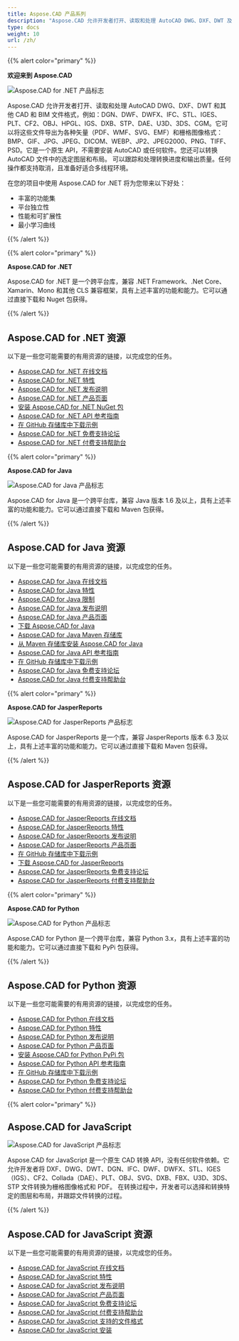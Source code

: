 ```yaml
---
title: Aspose.CAD 产品系列
description: "Aspose.CAD 允许开发者打开、读取和处理 AutoCAD DWG、DXF、DWT 及其他 CAD 和 BIM 文件格式，例如：DGN、DWF、DWFX、IFC、STL、IGES、PLT、CF2、OBJ、HPGL、IGS、DXB、STP、DAE、U3D、3DS、CGM"
type: docs
weight: 10
url: /zh/
---
```


{{% alert color="primary" %}}

**欢迎来到 Aspose.CAD**

![Aspose.CAD for .NET 产品标志](/_assets/home_1.png)

Aspose.CAD 允许开发者打开、读取和处理 AutoCAD DWG、DXF、DWT 和其他 CAD 和 BIM 文件格式，例如：DGN、DWF、DWFX、IFC、STL、IGES、PLT、CF2、OBJ、HPGL、IGS、DXB、STP、DAE、U3D、3DS、CGM。它可以将这些文件导出为各种矢量（PDF、WMF、SVG、EMF）和栅格图像格式：BMP、GIF、JPG、JPEG、DICOM、WEBP、JP2、JPEG2000、PNG、TIFF、PSD。它是一个原生 API，不需要安装 AutoCAD 或任何软件。您还可以转换 AutoCAD 文件中的选定图层和布局。
可以跟踪和处理转换进度和输出质量。任何操作都支持取消，且准备好适合多线程环境。

在您的项目中使用 Aspose.CAD for .NET 将为您带来以下好处：

- 丰富的功能集
- 平台独立性
- 性能和可扩展性
- 最小学习曲线

{{% /alert %}}

{{% alert color="primary" %}}

**Aspose.CAD for .NET**

Aspose.CAD for .NET 是一个跨平台库，兼容 .NET Framework、.Net Core、Xamarin、Mono 和其他 CLS 兼容框架，具有上述丰富的功能和能力。它可以通过直接下载和 Nuget 包获得。

{{% /alert %}}

## **Aspose.CAD for .NET 资源**

以下是一些您可能需要的有用资源的链接，以完成您的任务。

- [Aspose.CAD for .NET 在线文档](/zh/cad/net/)
- [Aspose.CAD for .NET 特性](/zh/cad/net/product-overview/#advanced-api-features)
- [Aspose.CAD for .NET 发布说明](https://releases.aspose.com/cad/net/release-notes/)
- [Aspose.CAD for .NET 产品页面](https://products.aspose.com/cad/net/)
- [安装 Aspose.CAD for .NET NuGet 包](https://www.nuget.org/packages/Aspose.CAD/)
- [Aspose.CAD for .NET API 参考指南](https://reference.aspose.com/cad/net)
- [在 GitHub 存储库中下载示例](https://github.com/aspose-cad/Aspose.CAD-for-.NET)
- [Aspose.CAD for .NET 免费支持论坛](https://forum.aspose.com/c/cad/19)
- [Aspose.CAD for .NET 付费支持帮助台](https://helpdesk.aspose.com/)

{{% alert color="primary" %}}

**Aspose.CAD for Java**

![Aspose.CAD for Java 产品标志](/_assets/home_2.png)

Aspose.CAD for Java 是一个跨平台库，兼容 Java 版本 1.6 及以上，具有上述丰富的功能和能力。它可以通过直接下载和 Maven 包获得。

{{% /alert %}}

## **Aspose.CAD for Java 资源**

以下是一些您可能需要的有用资源的链接，以完成您的任务。

- [Aspose.CAD for Java 在线文档](/zh/cad/java/)
- [Aspose.CAD for Java 特性](/zh/cad/java/product-overview/#advanced-api-features)
- [Aspose.CAD for Java 限制](/zh/cad/java/product-overview/#not-yet-supported)
- [Aspose.CAD for Java 发布说明](https://releases.aspose.com/cad/java/release-notes/)
- [Aspose.CAD for Java 产品页面](https://products.aspose.com/cad/java/)
- [下载 Aspose.CAD for Java](https://releases.aspose.com/cad/java/)
- [Aspose.CAD for Java Maven 存储库](https://releases.aspose.com/java/repo/com/aspose/aspose-cad/)
- [从 Maven 存储库安装 Aspose.CAD for Java](/zh/cad/java/installation/)
- [Aspose.CAD for Java API 参考指南](https://reference.aspose.com/cad/java)
- [在 GitHub 存储库中下载示例](https://github.com/aspose-cad/Aspose.CAD-for-Java)
- [Aspose.CAD for Java 免费支持论坛](https://forum.aspose.com/c/cad/19)
- [Aspose.CAD for Java 付费支持帮助台](https://helpdesk.aspose.com/)

{{% alert color="primary" %}}

**Aspose.CAD for JasperReports**

![Aspose.CAD for JasperReports 产品标志](/_assets/home_3.png)

Aspose.CAD for JasperReports 是一个库，兼容 JasperReports 版本 6.3 及以上，具有上述丰富的功能和能力。它可以通过直接下载和 Maven 包获得。

{{% /alert %}}

## **Aspose.CAD for JasperReports 资源**

以下是一些您可能需要的有用资源的链接，以完成您的任务。

- [Aspose.CAD for JasperReports 在线文档](/zh/cad/jasperreports/)
- [Aspose.CAD for JasperReports 特性](/zh/cad/jasperreports/features-overview/)
- [Aspose.CAD for JasperReports 发布说明](https://releases.aspose.com/cad/jasperreports/release-notes/)
- [Aspose.CAD for JasperReports 产品页面](https://products.aspose.com/cad/jasperreports/)
- [在 GitHub 存储库中下载示例](https://github.com/aspose-cad/Aspose.CAD-for-JasperReports)
- [下载 Aspose.CAD for JasperReports](https://downloads.aspose.com/cad/jasperreports)
- [Aspose.CAD for JasperReports 免费支持论坛](https://forum.aspose.com/c/cad/19)
- [Aspose.CAD for JasperReports 付费支持帮助台](https://helpdesk.aspose.com/)

{{% alert color="primary" %}}

**Aspose.CAD for Python**

![Aspose.CAD for Python 产品标志](/_assets/home_4.png)

Aspose.CAD for Python 是一个跨平台库，兼容 Python 3.x，具有上述丰富的功能和能力。它可以通过直接下载和 PyPi 包获得。

{{% /alert %}}

## **Aspose.CAD for Python 资源**

以下是一些您可能需要的有用资源的链接，以完成您的任务。

- [Aspose.CAD for Python 在线文档](/zh/cad/python-net/)
- [Aspose.CAD for Python 特性](/zh/cad/python-net/product-overview/#advanced-api-features)
- [Aspose.CAD for Python 发布说明](https://releases.aspose.com/cad/python-net/release-notes/)
- [Aspose.CAD for Python 产品页面](https://products.aspose.com/cad/python-net/)
- [安装 Aspose.CAD for Python PyPi 包](https://pypi.org/project/aspose-cad/)
- [Aspose.CAD for Python API 参考指南](https://reference.aspose.com/cad/python-net)
- [在 GitHub 存储库中下载示例](https://github.com/aspose-cad/Aspose.CAD-for-Python)
- [Aspose.CAD for Python 免费支持论坛](https://forum.aspose.com/c/cad/19)
- [Aspose.CAD for Python 付费支持帮助台](https://helpdesk.aspose.com/)

{{% alert color="primary" %}}

## **Aspose.CAD for JavaScript**

![Aspose.CAD for JavaScript 产品标志](/_assets/home_5.png)

Aspose.CAD for JavaScript 是一个原生 CAD 转换 API，没有任何软件依赖。它允许开发者将 DXF、DWG、DWT、DGN、IFC、DWF、DWFX、STL、IGES（IGS）、CF2、Collada（DAE）、PLT、OBJ、SVG、DXB、FBX、U3D、3DS、STP 文件转换为栅格图像格式和 PDF。
在转换过程中，开发者可以选择和转换特定的图层和布局，并跟踪文件转换的过程。

{{% /alert %}}

## **Aspose.CAD for JavaScript 资源**

以下是一些您可能需要的有用资源的链接，以完成您的任务。

- [Aspose.CAD for JavaScript 在线文档](/zh/cad/javascript-net/)
- [Aspose.CAD for JavaScript 特性](/zh/cad/javascript-net/features/)
- [Aspose.CAD for JavaScript 发布说明](https://releases.aspose.com/cad/javascript-net/release-notes/)
- [Aspose.CAD for JavaScript 产品页面](https://products.aspose.com/cad/javascript-net/)
- [Aspose.CAD for JavaScript 免费支持论坛](https://forum.aspose.com/c/cad/19)
- [Aspose.CAD for JavaScript 付费支持帮助台](https://helpdesk.aspose.com/)
- [Aspose.CAD for JavaScript 支持的文件格式](/zh/cad/javascript-net/supported-file-formats/)
- [Aspose.CAD for JavaScript 安装](/zh/cad/javascript-net/installation/)
